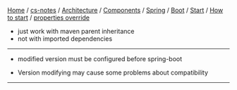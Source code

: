 [Home](https://mengxianbin.github.io) /
[cs-notes](https://mengxianbin.github.io/cs-notes/site) /
[Architecture](https://mengxianbin.github.io/cs-notes/site/Architecture) /
[Components](https://mengxianbin.github.io/cs-notes/site/Architecture/Components) /
[Spring](https://mengxianbin.github.io/cs-notes/site/Architecture/Components/Spring) /
[Boot](https://mengxianbin.github.io/cs-notes/site/Architecture/Components/Spring/Boot) /
[Start](https://mengxianbin.github.io/cs-notes/site/Architecture/Components/Spring/Boot/Start) /
[How to start](https://mengxianbin.github.io/cs-notes/site/Architecture/Components/Spring/Boot/Start/How%20to%20start) /
[properties override](https://mengxianbin.github.io/cs-notes/site/Architecture/Components/Spring/Boot/Start/How%20to%20start/properties%20override)

* just work with maven parent inheritance
* not with imported dependencies

---

* modified version must be configured before spring-boot

* Version modifying may cause some problems about compatibility

---

